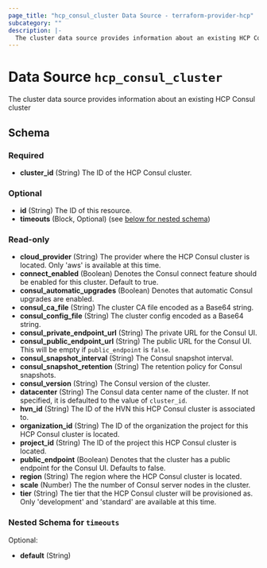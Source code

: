 ```yaml
---
page_title: "hcp_consul_cluster Data Source - terraform-provider-hcp"
subcategory: ""
description: |-
  The cluster data source provides information about an existing HCP Consul cluster
---
```


# Data Source `hcp_consul_cluster`

The cluster data source provides information about an existing HCP Consul cluster



## Schema

### Required

- **cluster_id** (String) The ID of the HCP Consul cluster.

### Optional

- **id** (String) The ID of this resource.
- **timeouts** (Block, Optional) (see [below for nested schema](#nestedblock--timeouts))

### Read-only

- **cloud_provider** (String) The provider where the HCP Consul cluster is located. Only 'aws' is available at this time.
- **connect_enabled** (Boolean) Denotes the Consul connect feature should be enabled for this cluster.  Default to true.
- **consul_automatic_upgrades** (Boolean) Denotes that automatic Consul upgrades are enabled.
- **consul_ca_file** (String) The cluster CA file encoded as a Base64 string.
- **consul_config_file** (String) The cluster config encoded as a Base64 string.
- **consul_private_endpoint_url** (String) The private URL for the Consul UI.
- **consul_public_endpoint_url** (String) The public URL for the Consul UI. This will be empty if `public_endpoint` is `false`.
- **consul_snapshot_interval** (String) The Consul snapshot interval.
- **consul_snapshot_retention** (String) The retention policy for Consul snapshots.
- **consul_version** (String) The Consul version of the cluster.
- **datacenter** (String) The Consul data center name of the cluster. If not specified, it is defaulted to the value of `cluster_id`.
- **hvn_id** (String) The ID of the HVN this HCP Consul cluster is associated to.
- **organization_id** (String) The ID of the organization the project for this HCP Consul cluster is located.
- **project_id** (String) The ID of the project this HCP Consul cluster is located.
- **public_endpoint** (Boolean) Denotes that the cluster has a public endpoint for the Consul UI. Defaults to false.
- **region** (String) The region where the HCP Consul cluster is located.
- **scale** (Number) The the number of Consul server nodes in the cluster.
- **tier** (String) The tier that the HCP Consul cluster will be provisioned as.  Only 'development' and 'standard' are available at this time.

<a id="nestedblock--timeouts"></a>
### Nested Schema for `timeouts`

Optional:

- **default** (String)


